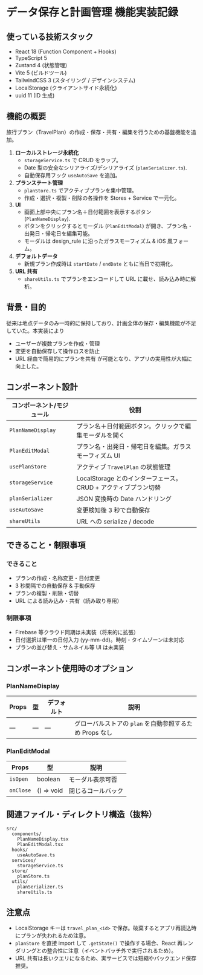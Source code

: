 # データ保存と計画管理 機能実装記録

## 使っている技術スタック

- React 18 (Function Component + Hooks)
- TypeScript 5
- Zustand 4 (状態管理)
- Vite 5 (ビルドツール)
- TailwindCSS 3 (スタイリング / デザインシステム)
- LocalStorage (クライアントサイド永続化)
- uuid 11 (ID 生成)

## 機能の概要

旅行プラン（TravelPlan）の作成・保存・共有・編集を行うための基盤機能を追加。

1. **ローカルストレージ永続化**
   - `storageService.ts` で CRUD をラップ。
   - Date 型の安全なシリアライズ/デシリアライズ (`planSerializer.ts`).
   - 自動保存用フック `useAutoSave` を追加。
2. **プランステート管理**
   - `planStore.ts` でアクティブプランを集中管理。
   - 作成・選択・複製・削除の各操作を Stores + Service で一元化。
3. **UI**
   - 画面上部中央にプラン名＋日付範囲を表示するボタン (`PlanNameDisplay`).
   - ボタンをクリックするとモーダル (`PlanEditModal`) が開き、プラン名・出発日・帰宅日を編集可能。
   - モーダルは design_rule に沿ったガラスモーフィズム & iOS 風フォーム。
4. **デフォルトデータ**
   - 新規プラン作成時は `startDate` / `endDate` ともに当日で初期化。
5. **URL 共有**
   - `shareUtils.ts` でプランをエンコードして URL に載せ、読み込み時に解析。

## 背景・目的

従来は地点データのみ一時的に保持しており、計画全体の保存・編集機能が不足していた。本実装により

- ユーザーが複数プランを作成・管理
- 変更を自動保存して操作ロスを防止
- URL 経由で簡易的にプランを共有
  が可能となり、アプリの実用性が大幅に向上した。

## コンポーネント設計

| コンポーネント/モジュール | 役割                                                           |
| ------------------------- | -------------------------------------------------------------- |
| `PlanNameDisplay`         | プラン名＋日付範囲ボタン。クリックで編集モーダルを開く         |
| `PlanEditModal`           | プラン名・出発日・帰宅日を編集。ガラスモーフィズム UI          |
| `usePlanStore`            | アクティブ `TravelPlan` の状態管理                             |
| `storageService`          | LocalStorage とのインターフェース。CRUD + アクティブプラン切替 |
| `planSerializer`          | JSON 変換時の Date ハンドリング                                |
| `useAutoSave`             | 変更検知後 3 秒で自動保存                                      |
| `shareUtils`              | URL への serialize / decode                                    |

## できること・制限事項

### できること

- プランの作成・名称変更・日付変更
- 3 秒間隔での自動保存 & 手動保存
- プランの複製・削除・切替
- URL による読み込み・共有（読み取り専用）

### 制限事項

- Firebase 等クラウド同期は未実装（将来的に拡張）
- 日付選択は単一の日付入力 (yy-mm-dd)。時刻・タイムゾーンは未対応
- プランの並び替え・サムネイル等 UI は未実装

## コンポーネント使用時のオプション

### PlanNameDisplay

| Props | 型  | デフォルト | 説明                                                    |
| ----- | --- | ---------- | ------------------------------------------------------- |
| —     | —   | —          | グローバルストアの `plan` を自動参照するため Props なし |

### PlanEditModal

| Props     | 型         | 説明               |
| --------- | ---------- | ------------------ |
| `isOpen`  | boolean    | モーダル表示可否   |
| `onClose` | () => void | 閉じるコールバック |

## 関連ファイル・ディレクトリ構造（抜粋）

```
src/
  components/
    PlanNameDisplay.tsx
    PlanEditModal.tsx
  hooks/
    useAutoSave.ts
  services/
    storageService.ts
  store/
    planStore.ts
  utils/
    planSerializer.ts
    shareUtils.ts
```

## 注意点

- LocalStorage キーは `travel_plan_<id>` で保存。破棄するとアプリ再読込時にプランが失われるため注意。
- `planStore` を直接 import して `.getState()` で操作する場合、React 再レンダリングとの整合性に注意（イベントバッチ外で実行されるため）。
- URL 共有は長いクエリになるため、実サービスでは短縮やバックエンド保存推奨。
